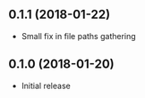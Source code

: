 ## 0.1.1 (2018-01-22)

- Small fix in file paths gathering

## 0.1.0 (2018-01-20)

- Initial release

